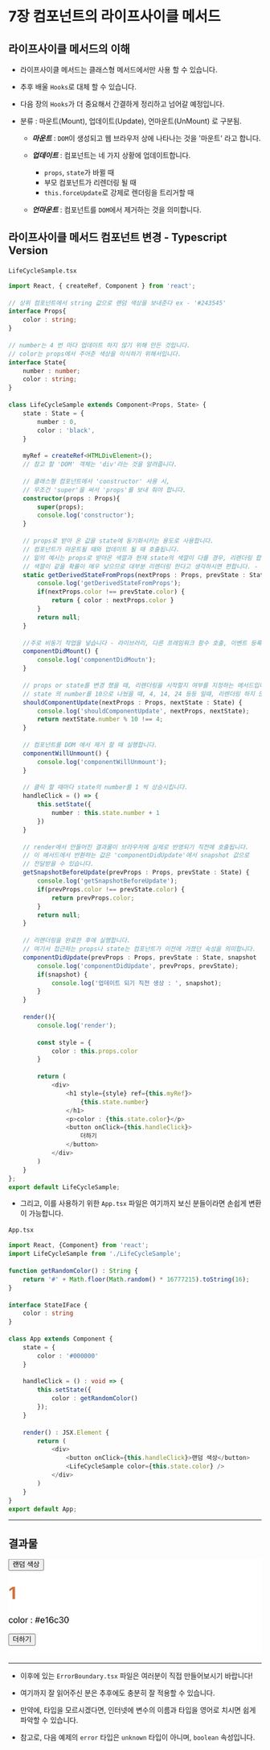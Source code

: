 # 7장 컴포넌트의 라이프사이클 메서드

## 라이프사이클 메서드의 이해

* 라이프사이클 메서드는 클래스형 메서드에서만 사용 할 수 있습니다.

* 추후 배울 `Hooks`로 대체 할 수 있습니다.

* 다음 장의 `Hooks`가 더 중요해서 간결하게 정리하고 넘어갈 예정입니다.

* 분류 : 마운트(Mount), 업데이트(Update), 언마운트(UnMount) 로 구분됨.

    * ***마운트*** : `DOM`이 생성되고 웹 브라우저 상에 나타나는 것을 '마운트' 라고 합니다.

    * ***업데이트*** : 컴포넌트는 네 가지 상황에 업데이트합니다.
        
        * `props`, `state`가 바뀔 때
        * 부모 컴포넌트가 리렌더링 될 때
        * `this.forceUpdate`로 강제로 렌더링을 트리거할 때

    * ***언마운트*** : 컴포넌트를 `DOM`에서 제거하는 것을 의미합니다.

## 라이프사이클 메서드 컴포넌트 변경 - Typescript Version

`LifeCycleSample.tsx`
```typescript
import React, { createRef, Component } from 'react';

// 상위 컴포넌트에서 string 값으로 랜덤 색상을 보내준다 ex - '#243545'
interface Props{
    color : string;
}

// number는 4 번 마다 업데이트 하지 않기 위해 만든 것입니다.
// color는 props에서 주어준 색상을 이식하기 위해서입니다.
interface State{
    number : number;
    color : string;
}

class LifeCycleSample extends Component<Props, State> {
    state : State = {
        number : 0,
        color : 'black',
    }

    myRef = createRef<HTMLDivElement>(); 
    // 참고 할 'DOM' 객체는 'div'라는 것을 알려줍니다.

    // 클래스형 컴포넌트에서 'constructor' 사용 시,
    // 무조건 'super'을 써서 'props'를 보내 줘야 합니다.
    constructor(props : Props){
        super(props); 
        console.log('constructor');
    }

    // props로 받아 온 값을 state에 동기화시키는 용도로 사용합니다.
    // 컴포넌트가 마운트될 때와 업데이트 될 때 호출됩니다.
    // 밑의 예시는 props로 받아온 색깔과 현재 state의 색깔이 다를 경우, 리렌더링 합니다.
    // 색깔이 같을 확률이 매우 낮으므로 대부분 리렌더링 한다고 생각하시면 편합니다. - 여기에서만
    static getDerivedStateFromProps(nextProps : Props, prevState : State) {
        console.log('getDerivedStateFromProps');
        if(nextProps.color !== prevState.color) {
            return { color : nextProps.color }
        }
        return null;
    }

    //주로 비동기 작업을 넣습니다 - 라이브러리, 다른 프레임워크 함수 호출, 이벤트 등록, 네트워크 요청...
    componentDidMount() {
        console.log('componentDidMoutn');
    }

    // props or state를 변경 했을 때, 리렌더링을 시작할지 여부를 지정하는 메서드입니다.
    // state 의 number를 10으로 나눴을 때, 4, 14, 24 등등 일때, 리렌더링 하지 않습니다.
    shouldComponentUpdate(nextProps : Props, nextState : State) {
        console.log('shouldComponentUpdate', nextProps, nextState);
        return nextState.number % 10 !== 4;
    }

    // 컴포넌트를 DOM 에서 제거 할 때 실행합니다.
    componentWillUnmount() {
        console.log('componentWillUnmount');
    }

    // 클릭 할 때마다 state의 number를 1 씩 상승시킵니다.
    handleClick = () => {
        this.setState({
            number : this.state.number + 1
        })
    }

    // render에서 만들어진 결과물이 브라우저에 실제로 반영되기 직전에 호출됩니다.
    // 이 메서드에서 반환하는 값은 'componentDidUpdate'에서 snapshot 값으로
    // 전달받을 수 있습니다.
    getSnapshotBeforeUpdate(prevProps : Props, prevState : State) {
        console.log('getSnapshotBeforeUpdate');
        if(prevProps.color !== prevState.color) {
            return prevProps.color;
        }
        return null;
    }

    // 리렌더링을 완료한 후에 실행합니다.
    // 여기서 접근하는 props나 state는 컴포넌트가 이전에 가졌던 속성을 의미합니다.
    componentDidUpdate(prevProps : Props, prevState : State, snapshot : State) {
        console.log('componentDidUpdate', prevProps, prevState);
        if(snapshot) {
            console.log('업데이트 되기 직전 생상 : ', snapshot);
        }
    }

    render(){
        console.log('render');

        const style = {
            color : this.props.color
        }

        return (
            <div>
                <h1 style={style} ref={this.myRef}>
                    {this.state.number}
                </h1>
                <p>color : {this.state.color}</p>
                <button onClick={this.handleClick}>
                    더하기
                </button>
            </div>
        )
    }
};
export default LifeCycleSample;
```

* 그리고, 이를 사용하기 위한 `App.tsx` 파일은 여기까지 보신 분들이라면 손쉽게 변환이 가능합니다.

`App.tsx`
```typescript
import React, {Component} from 'react';
import LifeCycleSample from './LifeCycleSample';

function getRandomColor() : String {
    return '#' + Math.floor(Math.random() * 16777215).toString(16);
}

interface StateIFace {
    color : string
}

class App extends Component {
    state = {
        color : '#000000'
    }

    handleClick = () : void => {
        this.setState({
            color : getRandomColor()
        });
    }

    render() : JSX.Element {
        return (
            <div>
                <button onClick={this.handleClick}>랜덤 색상</button>
                <LifeCycleSample color={this.state.color} />
            </div>
        )
    }
}
export default App;
```

<hr/>

## 결과물

![ramdomResult](../../../img/react-img/ch07-img/randomColorAndNumber.png)

<hr/>

* 이후에 있는 `ErrorBoundary.tsx` 파일은 여러분이 직접 만들어보시기 바랍니다!

* 여기까지 잘 읽어주신 분은 추후에도 충분히 잘 적용할 수 있습니다.

* 만약에, 타입을 모르시겠다면, 인터넷에 변수의 이름과 타입을 영어로 치시면 쉽게 파악할 수 있습니다.

* 참고로, 다음 예제의 `error` 타입은 `unknown` 타입이 아니며, `boolean` 속성입니다.
